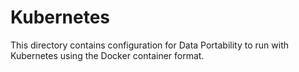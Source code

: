 # Kubernetes

This directory contains configuration for Data Portability to run
with Kubernetes using the Docker container format.